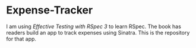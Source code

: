 # Expense-Tracker

I am using *Effective Testing with RSpec 3* to learn RSpec. The book has readers build an app to track expenses using Sinatra. This is the repository for that app.
